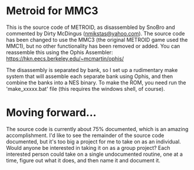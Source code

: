Metroid for MMC3
===========
This is the source code of METROID, as disassembled by SnoBro and commented by
Dirty McDingus (nmikstas@yahoo.com). The source code has been changed to use the
MMC3 (the original METROID game used the MMC1), but no other functionality has
been removed or added. You can reassemble this using the Ophis Assembler:
https://hkn.eecs.berkeley.edu/~mcmartin/ophis/

The disassembly is separated by bank, so I set up a rudimentary make system that
will assemble each separate bank using Ophis, and then combine the banks into
a NES binary. To make the ROM, you need run the 'make_xxxxx.bat' file (this
requires the windows shell, of course).

Moving forward...
===========
The source code is currently about 75% documented, which is an amazing
accomplishment. I'd like to see the remainder of the source code documented, but
it's too big a project for me to take on as an individual. Would anyone be
interested in taking it on as a group project? Each interested person could
take on a single undocumented routine, one at a time, figure out what it does,
and then name it and document it.